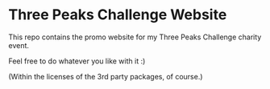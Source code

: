 # Three Peaks Challenge Website

This repo contains the promo website for my Three Peaks Challenge charity event.

Feel free to do whatever you like with it :)

(Within the licenses of the 3rd party packages, of course.)